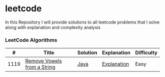# leetcode
In this Repository I will provide solutions to all leetcode problems that I solve along with explanation and complexity analysis
### LeetCode Algorithms
| # | Title | Solution | Explanation|Difficulty |
|---| ----- | -------- | ------------|---------- |
|1119|[Remove Vowels from a String](https://leetcode.com/problems/remove-vowels-from-a-string/)|[Java](https://github.com/mustafabudalu/leetcode/blob/main/Algorithms/1119_%20Remove_Vowels_from_a_String/Solution.java)|[Explanation](https://github.com/mustafabudalu/leetcode/blob/main/Algorithms/1119_%20Remove_Vowels_from_a_String/Explanation.md)|Easy|
